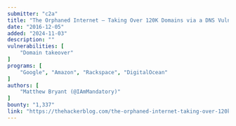 ```yaml
---
submitter: "c2a"
title: "The Orphaned Internet – Taking Over 120K Domains via a DNS Vulnerability in AWS, Google Cloud, Rackspace and Digital Ocean"
date: "2016-12-05"
added: "2024-11-03"
description: ""
vulnerabilities: [
    "Domain takeover"
]
programs: [
    "Google", "Amazon", "Rackspace", "DigitalOcean"
]
authors: [
    "Matthew Bryant (@IAmMandatory)"
]
bounty: "1,337"
link: "https://thehackerblog.com/the-orphaned-internet-taking-over-120k-domains-via-a-dns-vulnerability-in-aws-google-cloud-rackspace-and-digital-ocean/index.html"
---
```




